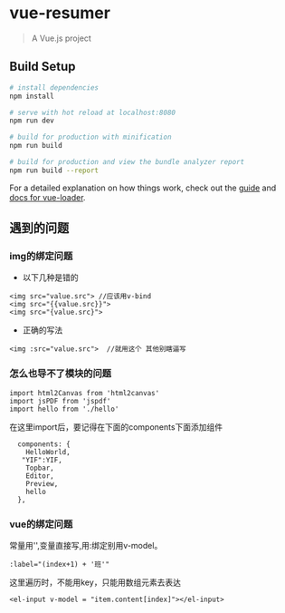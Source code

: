 # vue-resumer

> A Vue.js project

## Build Setup

``` bash
# install dependencies
npm install

# serve with hot reload at localhost:8080
npm run dev

# build for production with minification
npm run build

# build for production and view the bundle analyzer report
npm run build --report
```

For a detailed explanation on how things work, check out the [guide](http://vuejs-templates.github.io/webpack/) and [docs for vue-loader](http://vuejs.github.io/vue-loader).

## 遇到的问题
### img的绑定问题
- 以下几种是错的
```
<img src="value.src"> //应该用v-bind
<img src="{{value.src}}">
<img src="{value.src}">
```
- 正确的写法
```
<img :src="value.src">  //就用这个 其他别瞎逼写
```
### 怎么也导不了模块的问题
```
import html2Canvas from 'html2canvas'  
import jsPDF from 'jspdf'
import hello from './hello'
```
在这里import后，要记得在下面的components下面添加组件
```
  components: {
    HelloWorld,
   "YIF":YIF,
    Topbar,
    Editor,
    Preview,
    hello
  },
```
### vue的绑定问题
常量用'',变量直接写,用:绑定别用v-model。
```
:label="(index+1) + '班'" 
```
这里遍历时，不能用key，只能用数组元素去表达
```
<el-input v-model = "item.content[index]"></el-input>
```
